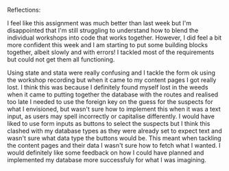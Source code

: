 Reflections:

I feel like this assignment was much better than last week but I'm disappointed that I'm still struggling to understand how to blend the individual workshops into code that works together. However, I did feel a bit more confident this week and I am starting to put some building blocks together, albeit slowly and with errors! I tackled most of the requirements but could not get them all functioning.

Using state and stata were really confusing and I tackle the form ok using the workshop recording but when it came to my content pages I got really lost. I think this was because I definitely found myself lost in the weeds when it came to putting together the database with the routes and realised too late I needed to use the foreign key on the guess for the suspects for what I envisioned, but wasn't sure how to implement this when it was a text input, as users may spell incorrectly or capitalise differently. I would have liked to use form inputs as buttons to select the suspects but I think this clashed with my database types as they were already set to expect text and wasn't sure what data type the buttons would be. This meant when tackling the content pages and their data I wasn't sure how to fetch what I wanted. I would definitely like some feedback on how I could have planned and implemented my database more successfuly for what I was imagining.
